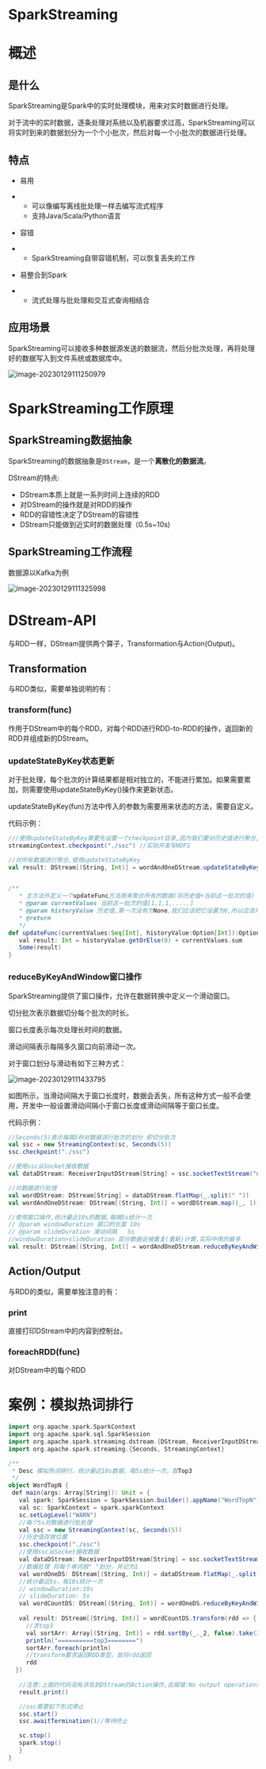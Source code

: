 # **SparkStreaming**

# **概述**

## **是什么**

SparkStreaming是Spark中的实时处理模块，用来对实时数据进行处理。

对于流中的实时数据，逐条处理对系统以及机器要求过高，SparkStreaming可以将实时到来的数据划分为一个个小批次，然后对每一个小批次的数据进行处理。

## **特点**

- 易用

- - 可以像编写离线批处理一样去编写流式程序
  - 支持Java/Scala/Python语言

- 容错

- - SparkStreaming自带容错机制，可以恢复丢失的工作

- 易整合到Spark

- - 流式处理与批处理和交互式查询相结合

## **应用场景**

SparkStreaming可以接收多种数据源发送的数据流，然后分批次处理，再将处理好的数据写入到文件系统或数据库中。

![image-20230129111250979](http://image.coolcode.fun/images/202301291112106.png)

# **SparkStreaming工作原理**

## **SparkStreaming数据抽象**

SparkStreaming的数据抽象是`DStream`，是一个**离散化的数据流**。

DStream的特点:

- DStream本质上就是一系列时间上连续的RDD
- 对DStream的操作就是对RDD的操作
- RDD的容错性决定了DStream的容错性
- DStream只能做到近实时的数据处理（0.5s~10s)

## **SparkStreaming工作流程**

数据源以Kafka为例

![image-20230129111325998](http://image.coolcode.fun/images/202301291113119.png)

# **DStream-API**

与RDD一样，DStream提供两个算子，Transformation与Action(Output)。

## **Transformation**

与RDD类似，需要单独说明的有：

### **transform(func)**

作用于DStream中的每个RDD，对每个RDD进行RDD-to-RDD的操作，返回新的RDD并组成新的DStream。

### **updateStateByKey状态更新**

对于批处理，每个批次的计算结果都是相对独立的，不能进行累加。如果需要累加，则需要使用updateStateByKey()操作来更新状态。

updateStateByKey(fun)方法中传入的参数为需要用来状态的方法，需要自定义。

代码示例：

```scala
///使用updateStateByKey需要先设置一个checkpoint目录,因为我们要对历史值进行聚合,历史值存储需要给它设置一个目录
streamingContext.checkpoint("./ssc") //实际开发写HDFS

//对所有数据进行聚合,使用updateStateByKey
val result: DStream[(String, Int)] = wordAndOneDStream.updateStateByKey(updateFunc)


/**
   * 主方法外定义一个updateFunc方法用来聚合所有的数据(将历史值+当前这一批次的值)
   * @param currentValues 当前这一批次的值[1,1,1,.....]
   * @param historyValue 历史值,第一次没有为None,我们应该把它设置为0,所以应该用getOrElse(0)
   * @return
   */
def updateFunc(currentValues:Seq[Int], historyValue:Option[Int]):Option[Int]={
   val result: Int = historyValue.getOrElse(0) + currentValues.sum
   Some(result)
}
```

### **reduceByKeyAndWindow窗口操作**

SparkStreaming提供了窗口操作，允许在数据转换中定义一个滑动窗口。

切分批次表示数据切分每个批次的时长。

窗口长度表示每次处理长时间的数据。

滑动间隔表示每隔多久窗口向前滑动一次。

对于窗口划分与滑动有如下三种方式：

![image-20230129111433795](http://image.coolcode.fun/images/202301291114946.png)

如图所示，当滑动间隔大于窗口长度时，数据会丢失，所有这种方式一般不会使用，开发中一般设置滑动间隔小于窗口长度或滑动间隔等于窗口长度。

代码示例：

```scala
//Seconds(5)表示每隔5秒对数据进行批次的划分 即切分批次
val ssc = new StreamingContext(sc, Seconds(5))
ssc.checkpoint("./ssc")

//使用ssc从Socket接收数据
val dataDStream: ReceiverInputDStream[String] = ssc.socketTextStream("node01",9999)

//对数据进行处理
val wordDStream: DStream[String] = dataDStream.flatMap(_.split(" "))
val wordAndOneDStream: DStream[(String, Int)] = wordDStream.map((_, 1))

//使用窗口操作,统计最近10s的数据,每隔5s统计一次
// @param windowDuration 窗口的长度 10s
// @param slideDuration 滑动间隔   5s
//windowDuration>slideDuration 部分数据会被重复(重新)计算,实际中用的最多
val result: DStream[(String, Int)] = wordAndOneDStream.reduceByKeyAndWindow((a:Int,b:Int)=>a+b,Seconds(10),Seconds(5))
```

## **Action/Output**

与RDD的类似，需要单独注意的有：

### **print**

直接打印DStream中的内容到控制台。

### **foreachRDD(func)**

对DStream中的每个RDD

# **案例：模拟热词排行**

```scala
import org.apache.spark.SparkContext
import org.apache.spark.sql.SparkSession
import org.apache.spark.streaming.dstream.{DStream, ReceiverInputDStream}
import org.apache.spark.streaming.{Seconds, StreamingContext}

/**
 * Desc 模拟热词排行，统计最近10s数据，每5s统计一次，取Top3
 */
object WordTopN {
 def main(args: Array[String]): Unit = {
   val spark: SparkSession = SparkSession.builder().appName("WordTopN").master("local[*]").getOrCreate()
   val sc: SparkContext = spark.sparkContext
   sc.setLogLevel("WARN")
   //每个5s对数据进行批处理
   val ssc = new StreamingContext(sc, Seconds(5))
   //历史值存放位置
   ssc.checkpoint("./ssc")
   //使用ssc从Socket接收数据
   val dataDStream: ReceiverInputDStream[String] = ssc.socketTextStream("node01", 9999)
   //数据处理 将每个单词按" "划分，并记为1
   val wordOneDS: DStream[(String, Int)] = dataDStream.flatMap(_.split(" ")).map((_, 1))
   //统计最近5s，每10s统计一次
   // windowDuration:10s
   // slideDuration: 5s
   val wordCountDS: DStream[(String, Int)] = wordOneDS.reduceByKeyAndWindow((a:Int, b:Int) => a + b, Seconds(10L), Seconds(5L))
   
   val result: DStream[(String, Int)] = wordCountDS.transform(rdd => {
     //求top3
     val sortArr: Array[(String, Int)] = rdd.sortBy(_._2, false).take(3)
     println("==========top3========")
     sortArr.foreach(println)
     //transform要求返回RDD类型，故将rdd返回
     rdd
  })
   
   //注意:上面的代码没有涉及到DStream的Action操作,会报错:No output operations registered, so nothing to execute所以下面的代码不能省略，虽然没有意义
   result.print()

   //ssc需要如下形式停止
   ssc.start()
   ssc.awaitTermination()//等待终止

   sc.stop()
   spark.stop()
   }
}
```

